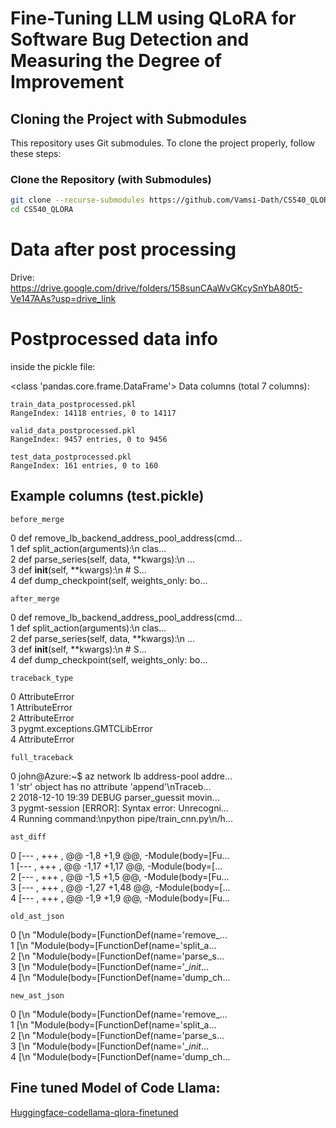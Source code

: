 # Fine-Tuning LLM using QLoRA for Software Bug Detection and Measuring the Degree of Improvement

## Cloning the Project with Submodules

This repository uses Git submodules. To clone the project properly, follow these steps:

### Clone the Repository (with Submodules)
```bash
git clone --recurse-submodules https://github.com/Vamsi-Dath/CS540_QLORA.git
cd CS540_QLORA
```

# Data after post processing
Drive: https://drive.google.com/drive/folders/158sunCAaWvGKcySnYbA80t5-Ve147AAs?usp=drive_link
# Postprocessed data info

inside the pickle file:

<class 'pandas.core.frame.DataFrame'>
Data columns (total 7 columns):

    train_data_postprocessed.pkl
    RangeIndex: 14118 entries, 0 to 14117

    valid_data_postprocessed.pkl
    RangeIndex: 9457 entries, 0 to 9456

    test_data_postprocessed.pkl
    RangeIndex: 161 entries, 0 to 160

## Example columns (test.pickle)

    before_merge
0  def remove_lb_backend_address_pool_address(cmd...   
1      def split_action(arguments):\n        clas...   
2      def parse_series(self, data, **kwargs):\n ...   
3      def __init__(self, **kwargs):\n        # S...   
4      def dump_checkpoint(self, weights_only: bo...   

    after_merge
0  def remove_lb_backend_address_pool_address(cmd...   
1      def split_action(arguments):\n        clas...   
2      def parse_series(self, data, **kwargs):\n ...   
3      def __init__(self, **kwargs):\n        # S...   
4      def dump_checkpoint(self, weights_only: bo...   

    traceback_type
0                 AttributeError   
1                 AttributeError   
2                 AttributeError   
3  pygmt.exceptions.GMTCLibError   
4                 AttributeError   

    full_traceback
0  john@Azure:~$ az network lb address-pool addre...   
1  'str' object has no attribute 'append'\nTraceb...   
2  2018-12-10 19:39 DEBUG    parser_guessit movin...   
3  pygmt-session [ERROR]: Syntax error: Unrecogni...   
4  Running command:\npython pipe/train_cnn.py\n/h...   

    ast_diff
0  [--- , +++ , @@ -1,8 +1,9 @@, -Module(body=[Fu...   
1  [--- , +++ , @@ -1,17 +1,17 @@, -Module(body=[...   
2  [--- , +++ , @@ -1,5 +1,5 @@, -Module(body=[Fu...   
3  [--- , +++ , @@ -1,27 +1,48 @@, -Module(body=[...   
4  [--- , +++ , @@ -1,9 +1,9 @@, -Module(body=[Fu...   

    old_ast_json
0  [\n    "Module(body=[FunctionDef(name='remove_...   
1  [\n    "Module(body=[FunctionDef(name='split_a...   
2  [\n    "Module(body=[FunctionDef(name='parse_s...   
3  [\n    "Module(body=[FunctionDef(name='__init_...   
4  [\n    "Module(body=[FunctionDef(name='dump_ch...   

    new_ast_json  
0  [\n    "Module(body=[FunctionDef(name='remove_...  
1  [\n    "Module(body=[FunctionDef(name='split_a...  
2  [\n    "Module(body=[FunctionDef(name='parse_s...  
3  [\n    "Module(body=[FunctionDef(name='__init_...  
4  [\n    "Module(body=[FunctionDef(name='dump_ch...  

## Fine tuned Model of Code Llama:

[Huggingface-codellama-qlora-finetuned](https://huggingface.co/PuttaBhavya/codellama-qlora-finetuned/tree/main)
